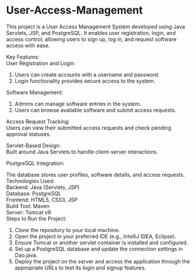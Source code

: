 # User-Access-Management
This project is a User Access Management System developed using Java Servlets, JSP, and PostgreSQL. It enables user registration, login, and access control, allowing users to sign up, log in, and request software access with ease.<br/>

Key Features:<br/>
User Registration and Login:<br/>

1. Users can create accounts with a username and password.<br/>
2. Login functionality provides secure access to the system.<br/>

Software Management:<br/>

1. Admins can manage software entries in the system.<br/>
2. Users can browse available software and submit access requests.<br/>

Access Request Tracking:<br/>
Users can view their submitted access requests and check pending approval statuses.<br/>

Servlet-Based Design:<br/>
Built around Java Servlets to handle client-server interactions.<br/>

PostgreSQL Integration:<br/>

The database stores user profiles, software details, and access requests.<br/>
Technologies Used:<br/>
Backend: Java (Servlets, JSP)<br/>
Database: PostgreSQL<br/>
Frontend: HTML5, CSS3, JSP<br/>
Build Tool: Maven<br/>
Server: Tomcat v9<br/>
Steps to Run the Project:<br/>
1. Clone the repository to your local machine.<br/>
2. Open the project in your preferred IDE (e.g., IntelliJ IDEA, Eclipse).<br/>
3. Ensure Tomcat or another servlet container is installed and configured.<br/>
4. Set up a PostgreSQL database and update the connection settings in Dao.java.<br/>
5. Deploy the project on the server and access the application through the appropriate URLs to test its login and signup features.<br/>
